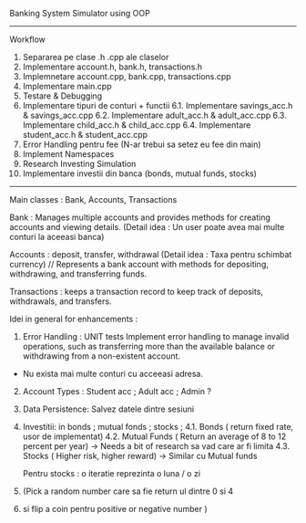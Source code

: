 Banking System Simulator using OOP 

---

Workflow 

1. Separarea pe clase .h .cpp ale claselor  
2. Implementare account.h, bank.h, transactions.h 
3. Implemnetare account.cpp, bank.cpp, transactions.cpp
4. Implementare main.cpp 
5. Testare & Debugging
6. Implementare tipuri de conturi + functii 
    6.1. Implementare savings_acc.h & savings_acc.cpp
	6.2. Implementare adult_acc.h & adult_acc.cpp
	6.3. Implementare child_acc.h & child_acc.cpp
	6.4. Implementare student_acc.h & student_acc.cpp
7. Error Handling pentru fee (N-ar trebui sa setez eu fee din main)
8. Implement Namespaces 
9. Research Investing Simulation 
10. Implementare investii din banca (bonds, mutual funds, stocks)

---

Main classes : Bank, Accounts, Transactions 

Bank : Manages multiple accounts and provides methods for creating accounts and viewing details. 
(Detail idea : Un user poate avea mai multe conturi la aceeasi banca)

Accounts :  deposit, transfer, withdrawal (Detail idea : Taxa pentru schimbat currency)
// Represents a bank account with methods for depositing, withdrawing, and transferring funds. 

Transactions : keeps a transaction record to keep track of deposits, withdrawals, and transfers. 

Idei in general for enhancements :

1. Error Handling : UNIT tests 
Implement error handling to manage invalid operations, 
such as transferring more than the available balance 
or withdrawing from a non-existent account.

+ Nu exista mai multe conturi cu acceeasi adresa. 

2. Account Types : Student acc ; Adult acc ; Admin ? 

3. Data Persistence: Salvez datele dintre sesiuni 

4. Investitii:  in bonds ; mutual fonds ; stocks ; 
	4.1. Bonds ( return fixed rate, usor de implementat) 
	4.2. Mutual Funds ( Return an average of 8 to 12 percent per year) -> Needs a bit of research sa vad care ar fi limita 
	4.3. Stocks ( Higher risk, higher reward) -> Similar cu Mutual funds

	Pentru stocks : o iteratie reprezinta o luna / o zi 
1. (Pick a random number care sa fie return ul dintre 0 si 4 
1. si flip a coin pentru positive or negative number )
